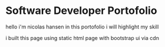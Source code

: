 # Software Developer Portofolio

hello i'm nicolas hansen in this portofolio i will highlight my skill

i built this page using static html page with bootstrap ui via cdn

